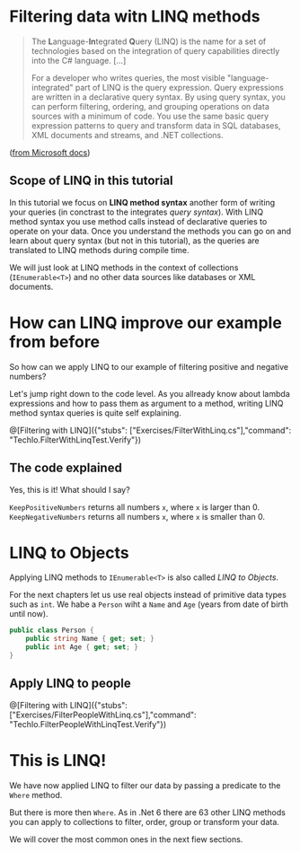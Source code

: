 # Filtering data witn LINQ methods

> The **L**anguage-**In**tegrated **Q**uery (LINQ) is the name for a set of technologies based on the integration of query capabilities directly into the C# language. [...]
>
> For a developer who writes queries, the most visible "language-integrated" part of LINQ is the query expression. Query expressions are written in a declarative query syntax. By using query syntax, you can perform filtering, ordering, and grouping operations on data sources with a minimum of code. You use the same basic query expression patterns to query and transform data in SQL databases, XML documents and streams, and .NET collections.

([from Microsoft docs](https://docs.microsoft.com/en-us/dotnet/csharp/programming-guide/concepts/linq/))


## Scope of LINQ in this tutorial

In this tutorial we focus on **LINQ method syntax** another form of writing your queries (in conctrast to the integrates *query syntax*).
With LINQ method syntax you use method calls instead of declarative queries to operate on your data.
Once you understand the methods you can go on and learn about query syntax (but not in this tutorial), as the queries are translated to LINQ methods during compile time.

We will just look at LINQ methods in the context of collections (`IEnumerable<T>`) and no other data sources like databases or XML documents.


# How can LINQ improve our example from before

So how can we apply LINQ to our example of filtering positive and negative numbers?

Let's jump right down to the code level. 
As you allready know about lambda expressions and how to pass them as argument to a method, writing LINQ method syntax queries is quite self explaining.

@[Filtering with LINQ]({"stubs": ["Exercises/FilterWithLinq.cs"],"command": "TechIo.FilterWithLinqTest.Verify"})

## The code explained

Yes, this is it! What should I say?

`KeepPositiveNumbers` returns all numbers `x`, where `x` is larger than 0.
`KeepNegativeNumbers` returns all numbers `x`, where `x` is smaller than 0.


# LINQ to Objects

Applying LINQ methods to `IEnumerable<T>` is also called *LINQ to Objects*.

For the next chapters let us use real objects instead of primitive data types such as `int`.
We habe a `Person` wiht a `Name` and `Age` (years from date of birth until now).

```c#
public class Person {
    public string Name { get; set; }
    public int Age { get; set; }
}
```

## Apply LINQ to people

@[Filtering with LINQ]({"stubs": ["Exercises/FilterPeopleWithLinq.cs"],"command": "TechIo.FilterPeopleWithLinqTest.Verify"})

# This is LINQ!

We have now applied LINQ to filter our data by passing a predicate to the `Where` method.

But there is more then `Where`. As in .Net 6 there are 63 other LINQ methods you can apply to collections to filter, order, group or transform your data.

We will cover the most common ones in the next fiew sections.
